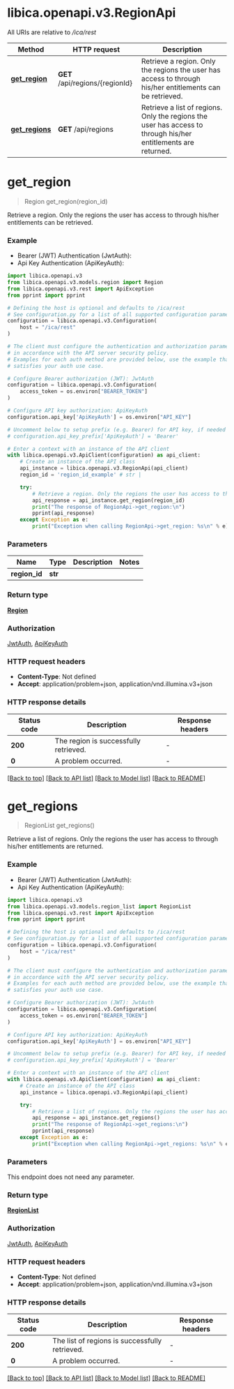 # libica.openapi.v3.RegionApi

All URIs are relative to */ica/rest*

Method | HTTP request | Description
------------- | ------------- | -------------
[**get_region**](RegionApi.md#get_region) | **GET** /api/regions/{regionId} | Retrieve a region. Only the regions the user has access to through his/her entitlements can be retrieved.
[**get_regions**](RegionApi.md#get_regions) | **GET** /api/regions | Retrieve a list of regions. Only the regions the user has access to through his/her entitlements are returned.


# **get_region**
> Region get_region(region_id)

Retrieve a region. Only the regions the user has access to through his/her entitlements can be retrieved.

### Example

* Bearer (JWT) Authentication (JwtAuth):
* Api Key Authentication (ApiKeyAuth):

```python
import libica.openapi.v3
from libica.openapi.v3.models.region import Region
from libica.openapi.v3.rest import ApiException
from pprint import pprint

# Defining the host is optional and defaults to /ica/rest
# See configuration.py for a list of all supported configuration parameters.
configuration = libica.openapi.v3.Configuration(
    host = "/ica/rest"
)

# The client must configure the authentication and authorization parameters
# in accordance with the API server security policy.
# Examples for each auth method are provided below, use the example that
# satisfies your auth use case.

# Configure Bearer authorization (JWT): JwtAuth
configuration = libica.openapi.v3.Configuration(
    access_token = os.environ["BEARER_TOKEN"]
)

# Configure API key authorization: ApiKeyAuth
configuration.api_key['ApiKeyAuth'] = os.environ["API_KEY"]

# Uncomment below to setup prefix (e.g. Bearer) for API key, if needed
# configuration.api_key_prefix['ApiKeyAuth'] = 'Bearer'

# Enter a context with an instance of the API client
with libica.openapi.v3.ApiClient(configuration) as api_client:
    # Create an instance of the API class
    api_instance = libica.openapi.v3.RegionApi(api_client)
    region_id = 'region_id_example' # str | 

    try:
        # Retrieve a region. Only the regions the user has access to through his/her entitlements can be retrieved.
        api_response = api_instance.get_region(region_id)
        print("The response of RegionApi->get_region:\n")
        pprint(api_response)
    except Exception as e:
        print("Exception when calling RegionApi->get_region: %s\n" % e)
```



### Parameters


Name | Type | Description  | Notes
------------- | ------------- | ------------- | -------------
 **region_id** | **str**|  | 

### Return type

[**Region**](Region.md)

### Authorization

[JwtAuth](../README.md#JwtAuth), [ApiKeyAuth](../README.md#ApiKeyAuth)

### HTTP request headers

 - **Content-Type**: Not defined
 - **Accept**: application/problem+json, application/vnd.illumina.v3+json

### HTTP response details

| Status code | Description | Response headers |
|-------------|-------------|------------------|
**200** | The region is successfully retrieved. |  -  |
**0** | A problem occurred. |  -  |

[[Back to top]](#) [[Back to API list]](../README.md#documentation-for-api-endpoints) [[Back to Model list]](../README.md#documentation-for-models) [[Back to README]](../README.md)

# **get_regions**
> RegionList get_regions()

Retrieve a list of regions. Only the regions the user has access to through his/her entitlements are returned.

### Example

* Bearer (JWT) Authentication (JwtAuth):
* Api Key Authentication (ApiKeyAuth):

```python
import libica.openapi.v3
from libica.openapi.v3.models.region_list import RegionList
from libica.openapi.v3.rest import ApiException
from pprint import pprint

# Defining the host is optional and defaults to /ica/rest
# See configuration.py for a list of all supported configuration parameters.
configuration = libica.openapi.v3.Configuration(
    host = "/ica/rest"
)

# The client must configure the authentication and authorization parameters
# in accordance with the API server security policy.
# Examples for each auth method are provided below, use the example that
# satisfies your auth use case.

# Configure Bearer authorization (JWT): JwtAuth
configuration = libica.openapi.v3.Configuration(
    access_token = os.environ["BEARER_TOKEN"]
)

# Configure API key authorization: ApiKeyAuth
configuration.api_key['ApiKeyAuth'] = os.environ["API_KEY"]

# Uncomment below to setup prefix (e.g. Bearer) for API key, if needed
# configuration.api_key_prefix['ApiKeyAuth'] = 'Bearer'

# Enter a context with an instance of the API client
with libica.openapi.v3.ApiClient(configuration) as api_client:
    # Create an instance of the API class
    api_instance = libica.openapi.v3.RegionApi(api_client)

    try:
        # Retrieve a list of regions. Only the regions the user has access to through his/her entitlements are returned.
        api_response = api_instance.get_regions()
        print("The response of RegionApi->get_regions:\n")
        pprint(api_response)
    except Exception as e:
        print("Exception when calling RegionApi->get_regions: %s\n" % e)
```



### Parameters

This endpoint does not need any parameter.

### Return type

[**RegionList**](RegionList.md)

### Authorization

[JwtAuth](../README.md#JwtAuth), [ApiKeyAuth](../README.md#ApiKeyAuth)

### HTTP request headers

 - **Content-Type**: Not defined
 - **Accept**: application/problem+json, application/vnd.illumina.v3+json

### HTTP response details

| Status code | Description | Response headers |
|-------------|-------------|------------------|
**200** | The list of regions is successfully retrieved. |  -  |
**0** | A problem occurred. |  -  |

[[Back to top]](#) [[Back to API list]](../README.md#documentation-for-api-endpoints) [[Back to Model list]](../README.md#documentation-for-models) [[Back to README]](../README.md)

